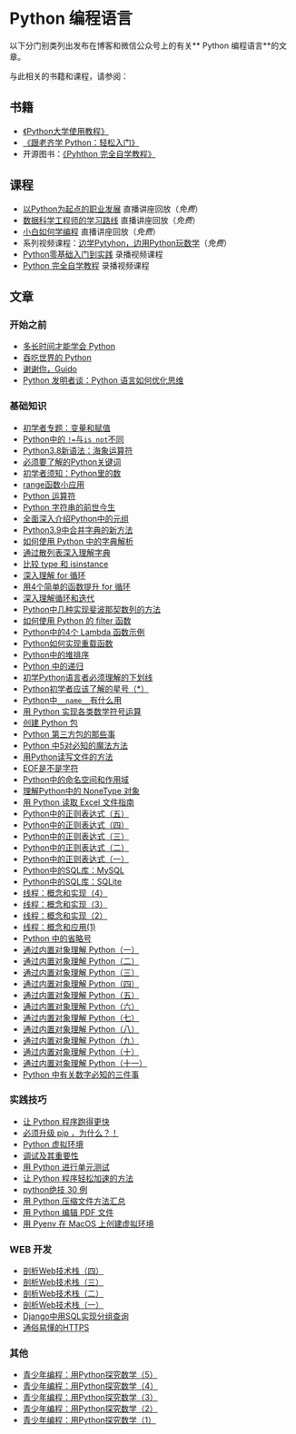 # Python 编程语言

以下分门别类列出发布在博客和微信公众号上的有关** Python 编程语言**的文章。

与此相关的书籍和课程，请参阅：

## 书籍

- [《Python大学使用教程》](/books/python_course/python_course.md)
- [《跟老齐学 Python：轻松入门》](/books/learn_python/learn_python.md)
- 开源图书：[《Pyhthon 完全自学教程》](/books/self-learning/self-learning.md)

## 课程
- [以Python为起点的职业发展](https://live.csdn.net/room/csdngkk/oDKYYqm4)  直播讲座回放（*免费*）
- [数据科学工程师的学习路线](https://live.csdn.net/room/companyzh/nUviQSqF)  直播讲座回放（*免费*）
- [小白如何学编程](https://edu.csdn.net/course/play/27847/378244?spm=1002.2001.3001.4143)  直播讲座回放（*免费*）
- 系列视频课程：[边学Pytyhon，边用Python玩数学](https://space.bilibili.com/157232748/channel/detail?cid=176295)（*免费*）
- [Python零基础入门到实践](https://edu.csdn.net/course/detail/26676)  录播视频课程
- [Python 完全自学教程](https://appqtulvsie4217.pc.xiaoe-tech.com/p/t_pc/goods_pc_detail/goods_detail/p_63477dcfe4b00a4f374e55ed?) 录播视频课程
  
## 文章

### 开始之前

- [多长时间才能学会 Python](https://mp.weixin.qq.com/s/sWXNtV7ijBtjxAlGfpc7XQ)
- [吞吃世界的 Python](https://mp.weixin.qq.com/s?__biz=MzA3ODE4NzExOA==&mid=2657728682&idx=1&sn=100ebda70f11f5dedf51784c66f87be7&chksm=84db87abb3ac0ebddc07fda2cba28ffcf1f3d8280668525953eb8dbc8b9a8b7789d879c82ebd&scene=21#wechat_redirect)
- [谢谢你，Guido](https://mp.weixin.qq.com/s?__biz=MzA3ODE4NzExOA==&mid=2657728735&idx=1&sn=4ab8759aa42f4698c6d5c00efd94e4ea&chksm=84db87deb3ac0ec8873ff2f79fa30b5209cd2a9cab36f2abd49a667b720af7f3610e7b37f523&scene=21#wechat_redirect)
- [Python 发明者谈：Python 语言如何优化思维](https://mp.weixin.qq.com/s?__biz=MzA3ODE4NzExOA==&mid=2657728860&idx=1&sn=77f14f7a7d714d3e09669795b6792760&chksm=84db865db3ac0f4bb9139ecba714f179659997e7686c07719b08294dca84f75c183203216cb4&scene=21#wechat_redirect)

### 基础知识

- [初学者专题：变量和赋值](https://mp.weixin.qq.com/s?__biz=MzA3ODE4NzExOA==&mid=2657730086&idx=1&sn=7174aaa271ec08782eb84f9b8e33b3e4&chksm=84db8127b3ac08311479c7b3d10de9fb927d113a641f999e3b6509273b1d20e7a8fcc1690e0e&token=12051152&lang=zh_CN#rd)
- [Python中的 `!=`与`is not`不同](https://qiwsir.github.io/2020/02/09/python-is-or-not/)
- [Python3.8新语法：海象运算符](https://qiwsir.github.io/2020/03/03/python-walrus-operator/)
- [必须要了解的Python关键词](https://qiwsir.github.io/2020/06/23/python-keywords/)
- [初学者须知：Python里的数](https://qiwsir.github.io/2020/04/30/number-in-python/)
- [range函数小应用](https://qiwsir.github.io/2020/07/21/range-function/)
- [Python 运算符](https://qiwsir.github.io/2021/04/19/Python运算符/)
- [Python 字符串的前世今生](https://qiwsir.github.io/2021/03/03/python-strings-word/)
- [全面深入介绍Python中的元组](https://qiwsir.github.io/2020/02/11/python-tuple/)
- [Python3.9中合并字典的新方法](https://qiwsir.github.io/2020/04/13/python39-dict-merge/)
- [如何使用 Python 中的字典解析](https://qiwsir.github.io/2020/06/03/dictionary-comprehension/)
- [通过散列表深入理解字典](https://qiwsir.github.io/2021/02/18/hash-table-and-dictionary/)
- [比较 type 和 isinstance](https://qiwsir.github.io/2020/10/24/python-type-vs-instance/)
- [深入理解 for 循环](https://qiwsir.github.io/2021/02/09/deep-understand-for-loop/)
- [用4个简单的函数提升 for 循环](https://qiwsir.github.io/2020/05/26/built-in-funtions-for-loop/)
- [深入理解循环和迭代](https://qiwsir.github.io/2021/03/16/loop-better/)
- [Python中几种实现斐波那契数列的方法](https://qiwsir.github.io/2020/03/17/fibs-seq/)
- [如何使用 Python 的 filter 函数](https://qiwsir.github.io/2020/10/19/python-filter-function/)
- [Python中的4个 Lambda 函数示例](https://qiwsir.github.io/2020/06/01/lambda-in-python/)
- [Python如何实现重载函数](https://qiwsir.github.io/2020/02/26/python-overload-function/)
- [Python中的堆排序](https://qiwsir.github.io/2020/01/16/%E5%A0%86%E6%8E%92%E5%BA%8F/)
- [Python 中的递归](https://qiwsir.github.io/2021/06/03/recursion/)
- [初学Python语言者必须理解的下划线](https://qiwsir.github.io/2020/03/25/python-underscore/)
- [Python初学者应该了解的星号（*）](https://qiwsir.github.io/2020/03/23/python-asterisk/)
- [Python中`__name__`有什么用](https://qiwsir.github.io/2021/02/18/name-in-python/)
- [用 Python 实现各类数学符号运算](https://qiwsir.github.io/2020/03/28/python-math-symbole/)
- [创建 Python 包](https://qiwsir.github.io/2021/04/23/make-a-python-package/)
- [Python 第三方包的那些事](https://qiwsir.github.io/2021/02/14/python-packages/)
- [Python 中5对必知的魔法方法](https://qiwsir.github.io/2020/09/15/python-magic-method/)
- [用Python读写文件的方法](https://qiwsir.github.io/2020/09/04/read-and-write-file/)
- [EOF是不是字符](https://qiwsir.github.io/2020/07/20/what-is-EOF/)
- [Python中的命名空间和作用域](https://qiwsir.github.io/2020/08/12/python-namespace/)
- [理解Python中的 NoneType 对象](https://qiwsir.github.io/2020/06/16/python-nonetype/)
- [用 Python 读取 Excel 文件指南](https://qiwsir.github.io/2020/06/11/reading-excel-files/)
- [Python中的正则表达式（五）](https://qiwsir.github.io/2020/05/21/regular-expression-fifth/)
- [Python中的正则表达式（四）](https://qiwsir.github.io/2020/05/14/regular-expression-forth/)
- [Python中的正则表达式（三）](https://qiwsir.github.io/2020/05/12/regular-expression-third/)
- [Python中的正则表达式（二）](https://qiwsir.github.io/2020/05/09/regular-expression-second/)
- [Python中的正则表达式（一）](https://qiwsir.github.io/2020/05/08/regular-expression-first/)
- [Python中的SQL库：MySQL](https://qiwsir.github.io/2020/05/04/sql-library-mysql/)
- [Python中的SQL库：SQLite](https://qiwsir.github.io/2020/05/03/sql-library-sqlite/)
- [线程：概念和实现（4）](https://qiwsir.github.io/2020/02/24/python-thread-four/)
- [线程：概念和实现（3）](https://qiwsir.github.io/2020/02/18/python-thread-three/)
- [线程：概念和实现（2）](https://qiwsir.github.io/2020/02/16/python-thread-two/)
- [线程：概念和应用(1)](https://qiwsir.github.io/2020/02/14/python-thread-one/)
- [Python 中的省略号](https://mp.weixin.qq.com/s/tdXq4f5RBT8GNn7RF4gBmg)
- [通过内置对象理解 Python（一）](https://mp.weixin.qq.com/s/xrZkt2dQLX2-iPUZSJVVLQ)
- [通过内置对象理解 Python（二）](https://mp.weixin.qq.com/s/1Shg3ZM_YNJ-Y97yeNp6yA)
- [通过内置对象理解 Python（三）](https://mp.weixin.qq.com/s/yfbUPOTNFVJMErJknjtCxA)
- [通过内置对象理解 Python（四）](https://mp.weixin.qq.com/s?__biz=MzA3ODE4NzExOA==&mid=2657732338&idx=1&sn=dade4e7a8afd0b956d6476822aa0aa06&chksm=84dbf9f3b3ac70e523d3c8e9cff429f7b48efbb193aef2789305a3b715852dd11ee11fcb292f&token=1833936821&lang=zh_CN#rd)
- [通过内置对象理解 Python（五）](https://mp.weixin.qq.com/s/FsCG-Gu8As_mOT4unwRQzg)
- [通过内置对象理解 Python（六）](https://mp.weixin.qq.com/s/SUV8gG9TZXad0AkNlfVqBg)
- [通过内置对象理解 Python（七）](https://mp.weixin.qq.com/s/F3nQ70xRn4UDXpUdz42JIg)
- [通过内置对象理解 Python（八）](https://mp.weixin.qq.com/s?__biz=MzA3ODE4NzExOA==&mid=2657732497&idx=1&sn=df73b355a929060be9ead7ef9c3507b6&chksm=84dbf890b3ac71861c60d89aed2c71f8824ca22548880d1ede37bd4ef4d45b7f951769d829f9&token=1191960924&lang=zh_CN#rd)
- [通过内置对象理解 Python（九）](https://mp.weixin.qq.com/s/I_oK5YTIOjAA7JBZNIeyNg)
- [通过内置对象理解 Python（十）](https://mp.weixin.qq.com/s/AFQv2139BCqCrMh84Kq7Bw)
- [通过内置对象理解 Python（十一）](https://mp.weixin.qq.com/s/MOgYdC9-lzY42tLn3-u99Q)
- [Python 中有关数字必知的三件事](https://mp.weixin.qq.com/s?__biz=MzA3ODE4NzExOA==&mid=2657732780&idx=1&sn=ae5c9bd04ad1e2032ce5b9f9c7d85f02&chksm=84dbf7adb3ac7ebb50d2b36f44d2f4cb43987e138546b5120b4e27b1474691d3939eaec035e4&token=683228468&lang=zh_CN#rd)

### 实践技巧

- [让 Python 程序跑得更快](https://qiwsir.github.io/2020/01/17/跑得更快/)
- [必须升级 pip ，为什么？！](https://qiwsir.github.io/2021/02/27/upgrade-pip/)
- [Python 虚拟环境](https://qiwsir.github.io/2021/03/08/virtual-environments/)
- [调试及其重要性](https://qiwsir.github.io/2021/05/06/what-is-debugging/)
- [用 Python 进行单元测试](https://qiwsir.github.io/2021/03/24/unit-tests-part-1/)
- [让 Python 程序轻松加速的方法](https://qiwsir.github.io/2020/02/05/speed-python/)
- [python绝技 30 例](https://qiwsir.github.io/2020/01/24/python30例/)
- [用 Python 压缩文件方法汇总](https://qiwsir.github.io/2021/09/15/compressandarchivefile/)
- [用 Python 编辑 PDF 文件](https://mp.weixin.qq.com/s?__biz=MzA3ODE4NzExOA==&mid=2657732507&idx=1&sn=47d55513d4ed8d1b5787759c8f4d219d&chksm=84dbf89ab3ac718c5ca8fda6beb8e97eb1e771f19f9a7af59d2e6fc71c2840b73390f5ea6d9f&token=1191960924&lang=zh_CN#rd)
- [用 Pyenv 在 MacOS 上创建虚拟环境](https://mp.weixin.qq.com/s?__biz=MzA3ODE4NzExOA==&mid=2657732918&idx=1&sn=acf49c55700ae6d92a3d4843e9b46101&chksm=84dbf637b3ac7f21a31b250fd85c1b6b1ca6a4e795beda35a90de5520571c9a1206cdd326c94&token=283333837&lang=zh_CN#rd)

### WEB 开发

- [剖析Web技术栈（四）](https://qiwsir.github.io/2020/05/02/web-stack-forth/)
- [剖析Web技术栈（三）](https://qiwsir.github.io/2020/04/29/web-stack-third/)
- [剖析Web技术栈（二）](https://qiwsir.github.io/2020/04/28/web-stack-second/)
- [剖析Web技术栈（一）](https://qiwsir.github.io/2020/04/22/web-stack-first/)
- [Django中用SQL实现分组查询](https://qiwsir.github.io/2020/03/02/django-group-by/)
- [通俗易懂的HTTPS](https://qiwsir.github.io/2020/01/28/https/)

### 其他

- [青少年编程：用Python探究数学（5）](https://qiwsir.github.io/2020/06/15/child-python-five/)
- [青少年编程：用Python探究数学（4）](https://qiwsir.github.io/2020/06/08/child-python-four/)
- [青少年编程：用Python探究数学（3）](https://qiwsir.github.io/2020/05/30/child-python-three/)
- [青少年编程：用Python探究数学（2）](https://qiwsir.github.io/2020/05/27/child-python-two/)
- [青少年编程：用Python探究数学（1）](https://qiwsir.github.io/2020/05/25/child-python-one/)